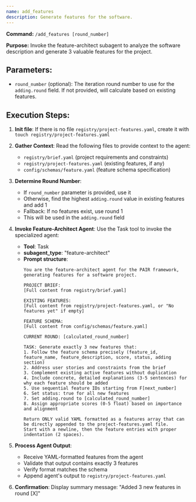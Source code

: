 ```yaml
---
name: add_features
description: Generate features for the software.
---
```


**Command:** `/add_features [round_number]`

**Purpose:** Invoke the feature-architect subagent to analyze the software description and generate 3 valuable features for the project.

## Parameters:
- `round_number` (optional): The iteration round number to use for the `adding.round` field. If not provided, will calculate based on existing features.

## Execution Steps:

1. **Init file**: If there is no file `registry/project-features.yaml`, create it with `touch registry/project-features.yaml`

2. **Gather Context**: Read the following files to provide context to the agent:
   - `registry/brief.yaml` (project requirements and constraints)
   - `registry/project-features.yaml` (existing features, if any)
   - `config/schemas/feature.yaml` (feature schema specification)

3. **Determine Round Number**:
   - If `round_number` parameter is provided, use it
   - Otherwise, find the highest `adding.round` value in existing features and add 1
   - Fallback: If no features exist, use round 1
   - This will be used in the `adding.round` field

4. **Invoke Feature-Architect Agent**: Use the Task tool to invoke the specialized agent:
   - **Tool**: Task
   - **subagent_type**: "feature-architect"
   - **Prompt structure**:
     ```
     You are the feature-architect agent for the PAIR framework, generating features for a software project.

     PROJECT BRIEF:
     [Full content from registry/brief.yaml]

     EXISTING FEATURES:
     [Full content from registry/project-features.yaml, or "No features yet" if empty]

     FEATURE SCHEMA:
     [Full content from config/schemas/feature.yaml]

     CURRENT ROUND: [calculated_round_number]

     TASK: Generate exactly 3 new features that:
     1. Follow the feature schema precisely (feature_id, feature_name, feature_description, score, status, adding section)
     2. Address user stories and constraints from the brief
     3. Complement existing active features without duplication
     4. Include concrete, detailed explanations (3-5 sentences) for why each feature should be added
     5. Use sequential feature IDs starting from F[next_number]
     6. Set status: true for all new features
     7. Set adding.round to [calculated_round_number]
     8. Assign appropriate scores (0-5 float) based on importance and alignment

     Return ONLY valid YAML formatted as a features array that can be directly appended to the project-features.yaml file.
     Start with a newline, then the feature entries with proper indentation (2 spaces).
     ```

5. **Process Agent Output**:
   - Receive YAML-formatted features from the agent
   - Validate that output contains exactly 3 features
   - Verify format matches the schema
   - Append agent's output to `registry/project-features.yaml`

6. **Confirmation**: Display summary message: "Added 3 new features in round [X]"